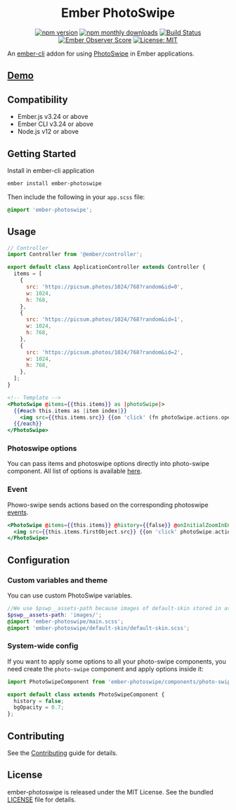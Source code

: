 <h1 align="center">Ember PhotoSwipe</h1>

<p align="center">
  <a href="https://www.npmjs.com/package/ember-photoswipe"><img src="https://img.shields.io/npm/v/ember-photoswipe.svg?style=flat-square&colorB=44cc11" alt="npm version"></a>
  <a href="https://www.npmjs.com/package/ember-photoswipe"><img src="https://img.shields.io/npm/dm/ember-photoswipe.svg?style=flat-square" alt="npm monthly downloads"></a>
  <a href="https://travis-ci.org/kaermorchen/ember-photoswipe"><img src="https://img.shields.io/travis/kaermorchen/ember-photoswipe.svg?style=flat-square" alt="Build Status"></a>
  <a href="https://emberobserver.com/addons/ember-photoswipe"><img src="https://emberobserver.com/badges/ember-photoswipe.svg" alt="Ember Observer Score"></a>
  <a href="https://opensource.org/licenses/MIT"><img src="https://img.shields.io/badge/License-MIT-blue.svg?style=flat-square" alt="License: MIT"></a>
</p>

An [ember-cli](https://www.ember-cli.com) addon for using [PhotoSwipe](http://photoswipe.com/) in Ember applications.

## [Demo](https://kaermorchen.github.io/ember-photoswipe/)

## Compatibility
* Ember.js v3.24 or above
* Ember CLI v3.24 or above
* Node.js v12 or above

## Getting Started

Install in ember-cli application

```bash
ember install ember-photoswipe
```

Then include the following in your `app.scss` file:

```scss
@import 'ember-photoswipe';
```

## Usage

```js
// Controller
import Controller from '@ember/controller';

export default class ApplicationController extends Controller {
  items = [
    {
      src: 'https://picsum.photos/1024/768?random&id=0',
      w: 1024,
      h: 768,
    },
    {
      src: 'https://picsum.photos/1024/768?random&id=1',
      w: 1024,
      h: 768,
    },
    {
      src: 'https://picsum.photos/1024/768?random&id=2',
      w: 1024,
      h: 768,
    },
  ];
}
```

```hbs
<!-- Template -->
<PhotoSwipe @items={{this.items}} as |photoSwipe|>
  {{#each this.items as |item index|}}
    <img src={{this.items.src}} {{on 'click' (fn photoSwipe.actions.open (hash index=index))}} >
  {{/each}}
</PhotoSwipe>
```

### Photoswipe options

You can pass items and photoswipe options directly into photo-swipe component. All list of options is available [here](https://photoswipe.com/documentation/options.html).

### Event

Phowo-swipe sends actions based on the corresponding photoswipe [events](https://photoswipe.com/documentation/api.html).

```hbs
<PhotoSwipe @items={{this.items}} @history={{false}} @onInitialZoomInEnd={{this.onInitialZoomInEnd}} as |photoSwipe|>
  <img src={{this.items.firstObject.src}} {{on 'click' photoSwipe.actions.open}} >
</PhotoSwipe>
```

## Configuration

### Custom variables and theme

You can use custom PhotoSwipe variables.

```scss
//We use $pswp__assets-path because images of default-skin stored in assets/images folder
$pswp__assets-path: 'images/';
@import 'ember-photoswipe/main.scss';
@import 'ember-photoswipe/default-skin/default-skin.scss';
```

### System-wide config

If you want to apply some options to all your photo-swipe components, you need create the `photo-swipe` component and apply options inside it:

```js
import PhotoSwipeComponent from 'ember-photoswipe/components/photo-swipe';

export default class extends PhotoSwipeComponent {
  history = false;
  bgOpacity = 0.7;
};
```

## Contributing

See the [Contributing](CONTRIBUTING.md) guide for details.

## License

ember-photoswipe is released under the MIT License. See the bundled [LICENSE](LICENSE.md) file for details.
